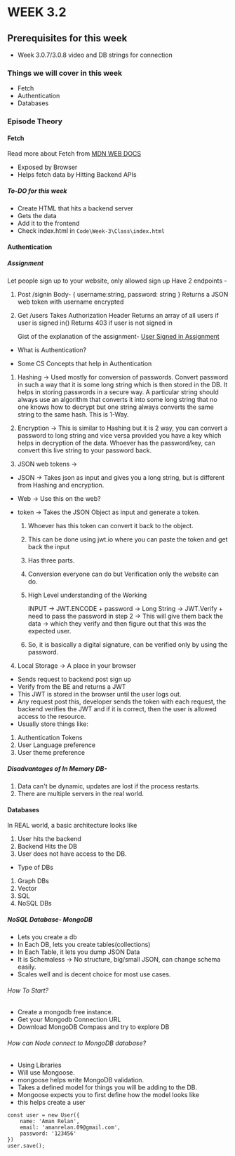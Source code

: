 # WEEK 3.2

## Prerequisites for this week

- Week 3.0.7/3.0.8 video and DB strings for connection

### Things we will cover in this week

- Fetch
- Authentication
- Databases

### Episode Theory

#### Fetch

Read more about Fetch from [MDN WEB DOCS](https://developer.mozilla.org/en-US/docs/Web/API/Fetch_API/Using_Fetch)

- Exposed by Browser
- Helps fetch data by Hitting Backend APIs

##### To-DO for this week

- Create HTML that hits a backend server
- Gets the data
- Add it to the frontend
- Check index.html in `Code\Week-3\Class\index.html`

#### Authentication

##### Assignment

Let people sign up to your website, only allowed sign up
Have 2 endpoints -

1. Post /signin
   Body- {
   username:string,
   password: string
   }
   Returns a JSON web token with username encrypted
2. Get /users
   Takes Authorization Header
   Returns an array of all users if user is signed in()
   Returns 403 if user is not signed in

   Gist of the explanation of the assignment-
   [User Signed in Assignment](https://gist.github.com/hkirat/1618d30e03dc2c276b1cd4b351028d14)

- What is Authentication?

- Some CS Concepts that help in Authentication

1. Hashing -> Used mostly for conversion of passwords. Convert password in such a way that it is some long string which is then stored in the DB. It helps in storing passwords in a secure way. A particular string should always use an algorithm that converts it into some long string that no one knows how to decrypt but one string always converts the same string to the same hash. This is 1-Way.

2. Encryption -> This is similar to Hashing but it is 2 way, you can convert a password to long string and vice versa provided you have a key which helps in decryption of the data. Whoever has the password/key, can convert this live string to your password back.

3. JSON web tokens ->

- JSON -> Takes json as input and gives you a long string, but is different from Hashing and encryption.
- Web -> Use this on the web?
- token -> Takes the JSON Object as input and generate a token.

  1. Whoever has this token can convert it back to the object.
  2. This can be done using jwt.io where you can paste the token and get back the input
  3. Has three parts.
  4. Conversion everyone can do but Verification only the website can do.
  5. High Level understanding of the Working

     INPUT -> JWT.ENCODE + password -> Long String -> JWT.Verify + need to pass the password in step 2 -> This will give them back the data -> which they verify and then figure out that this was the expected user.

  6. So, it is basically a digital signature, can be verified only by using the password.

4. Local Storage -> A place in your browser

- Sends request to backend post sign up
- Verify from the BE and returns a JWT
- This JWT is stored in the browser until the user logs out.
- Any request post this, developer sends the token with each request, the backend verifies the JWT and if it is correct, then the user is allowed access to the resource.
- Usually store things like:

1. Authentication Tokens
2. User Language preference
3. User theme preference

##### Disadvantages of In Memory DB-

1. Data can't be dynamic, updates are lost if the process restarts.
2. There are multiple servers in the real world.

#### Databases

In REAL world, a basic architecture looks like

1. User hits the backend
2. Backend Hits the DB
3. User does not have access to the DB.

- Type of DBs

1. Graph DBs
2. Vector
3. SQL
4. NoSQL DBs

##### NoSQL Database- MongoDB

- Lets you create a db
- In Each DB, lets you create tables(collections)
- In Each Table, it lets you dump JSON Data
- It is Schemaless -> No structure, big/small JSON, can change schema easily.
- Scales well and is decent choice for most use cases.

###### How To Start?

- Create a mongodb free instance.
- Get your Mongodb Connection URL
- Download MongoDB Compass and try to explore DB

###### How can Node connect to MongoDB database?

- Using Libraries
- Will use Mongoose.
- mongoose helps write MongoDB validation.
- Takes a defined model for things you will be adding to the DB.
- Mongoose expects you to first define how the model looks like
- this helps create a user

```
const user = new User({
    name: 'Aman Relan',
    email: 'amanrelan.09@gmail.com',
    password: '123456'
})
user.save();
```
